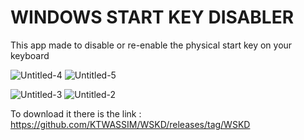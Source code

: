 # WINDOWS START KEY DISABLER
This app made to disable or re-enable the physical start key on your keyboard


![Untitled-4](https://user-images.githubusercontent.com/87835889/154863049-ae46db80-b7e6-48b8-a58c-fddf99f828e9.jpg)
![Untitled-5](https://user-images.githubusercontent.com/87835889/154863050-1cb20cae-0553-4171-9674-1bedc8444a32.jpg)


![Untitled-3](https://user-images.githubusercontent.com/87835889/154863046-c38e7275-83fd-458e-81d1-61fba4e3082a.jpg)
![Untitled-2](https://user-images.githubusercontent.com/87835889/154863047-968f497a-f798-45d0-9ca8-6eaef3122af3.jpg)

To download it there is the link : https://github.com/KTWASSIM/WSKD/releases/tag/WSKD

